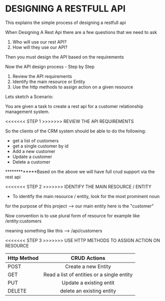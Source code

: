 # DESIGNING A RESTFULL API

This explains the simple process of designing a restfull api

When Designing A Rest Api there are a few questions that we need to ask 
1.  Who will use our rest API?
2.  How will they use our API?

Then you must design the API based on the requirements

Now the API design process - Step by Step

1.  Review the API requirements
2.  Identify the main resource or Entity
3.  Use the http methods to assign action on a given resource

Lets sketch a Scenario:

You are given a task to create a rest api for a customer relationship management system.

<<<<<<< STEP 1 >>>>>>> REVIEW THE API REQUIREMENTS

So the clients of the CRM system should be able to do the following:

- get a list of customers
- get a single customer by id
- Add a new customer 
- Update a customer
- Delete a customer

*************Based on the above we will have full crud support via the rest api

<<<<<<< STEP 2 >>>>>>> IDENTIFY THE MAIN RESOURCE / ENTITY
- To identify the main resource / entity, look for the most prominent noun

for the purpose of this project --> our main entity here is the "customer"

Now convention is to use plural form of resource for example like /entity:customers

meaning something like this --> /api/customers

<<<<<<< STEP 3 >>>>>>> USE HTTP METHODS TO ASSIGN ACTION ON RESOURCE

| Http Method    | CRUD Actions  |
| :------------- | :----------:  |
|  POST          | Create a new Entity   |
|  GET              |    Read a list of entities or a single entity                   |
|     PUT           |    Update a existing entit                   |
|        DELETE        |   delete an existing entity                    |



